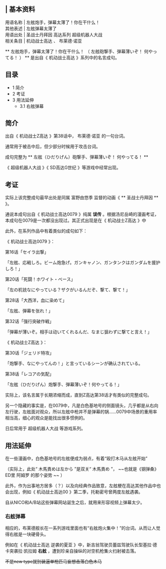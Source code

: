 |  **基本资料**  
---  
用语名称  |  左舷炮手，弹幕太薄了！你在干什么！   
其他表述  |  左舷弹幕太薄了   
用语出处  |  圣战士丹拜因  高达系列  超级机器人大战   
相关条目  |  机动战士高达  、  布莱德·诺亚   
  
** 左舷炮手，弹幕太薄了！你在干什么！  （  左舷砲撃手、弾幕薄いぞ！ 何やってる！  ）  ** 是出自《  机动战士高达  》系列中的名言成句。

##  目录

  * 1  简介 
  * 2  考证 
  * 3  用法延伸 
    * 3.1  右舷弹幕 

##  简介

出自《  机动战士Z高达  》第38话中，  布莱德·诺亚  的一句台词。

通常用于被击中后，但少部分时候用于攻击台词。

成句完整为 ** 左舷（ひだりげん）砲撃手、弾幕薄いぞ！ 何やってる！  **

《  超级机器人大战  》《  SD高达G世纪  》等游戏中经常出现。

##  考证

实际上该完整成句最早出处是同属  富野由悠季  监督的动画《 ** 圣战士丹拜因  ** 》。

通说本成句出自《  机动战士高达0079  》纯属 **误传** 。根据汤尼岳崎的漫画考证，本成句在0079是一次都没出现过。其正式出现是在《
机动战士Z高达  》中

此外，在系列作品中有着类似的成句如下：

《  机动战士高达0079  》：

第16话「セイラ出撃」

「左舷、応戦しろ。ビーム炮急げ。ガンキャノン、ガンタンクはガンダムを援护しろ！」

第20话「死闘！ホワイト・ベース」

「左の机铳なにやっている？ザクがいるんだぞ、撃て、撃て！」

第28话「大西洋，血に染めて」

「左舷、弾幕を张れ！」

第32话「强行突破作戦」

「弾幕が薄いぞ。相手は动いてくれるんだ、なまじ狙わずに撃てと言え！」

《  机动战士Z高达  》：

第30话「ジェリド特攻」

「炮撃手、なにやってんの！」と言っているシーンが确认されている。

第38话「レコアの気配」

「左舷（ひだりげん）炮撃手、弾幕薄いぞ！何やってる！」

实际上，该名言属于长期浓缩而成，直到Z高达第38话才有类似的完整成句。

另一个隐藏的事实是，在0079中，凡是白色基地号的侧面镜头，几乎都是从右向左行驶，左舷面对观众，所以左舷中枪并不是弹幕的锅……0079中场景的重用率相当高，细心的观众是能找出很多惯例的。

日后常用于  超级机器人大战  等游戏系列。

##  用法延伸

在一些漫画中，白色基地号的左舷便成为弱点，有着“殴打木马从左舷开始”

（实际上，此处“  木馬責めは左から  ”是双关“  木馬責め  ”， ~~也就是《钢弹桑》ED里 阿姆罗  的那个姿势 ~~ ）

此外，作为出事地方居多（？）以及向经典作品致意，左舷梗在高达其他作品中也会出现，例如《  机动战士高达00  》第二季，托勒密号曾两度左舷遇袭。

自从NICO和A/B站这些弹幕网站诞生之后，就用来形容视频上弹幕太少。

  

###  右舷弹幕

相应的，布莱德舰长在一系列游戏里面也有“右舷炮火集中！”的台词。从而让人觉得右舷是一块硬骨头。

例如在《  机动战士高达 逆袭的夏亚  》中，新吉翁驾驶员蕾兹驾驶队长型基拉·德卡突袭拉·凯拉姆 **右舷** ，遭到珍亲自操纵的对空机枪集火扫射被击落。

~~不是new type就别装逼单枪匹马妄想击落白色木马~~

